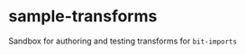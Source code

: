 sample-transforms
=================

Sandbox for authoring and testing transforms for `bit-imports`
